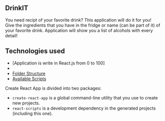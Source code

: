 ## DrinkIT

You need recipt of your favorite drink? This application will do it for you! Give the ingredients that you have in the fridge or name (can be part of it) of your favorite drink. Application will show you a list of alcohols with every detail!


## Technologies used

- [Application is write in React.js from 0 to 100]
- [](#sending-feedback)
- [Folder Structure](#folder-structure)
- [Available Scripts](#available-scripts)

Create React App is divided into two packages:

* `create-react-app` is a global command-line utility that you use to create new projects.
* `react-scripts` is a development dependency in the generated projects (including this one).
